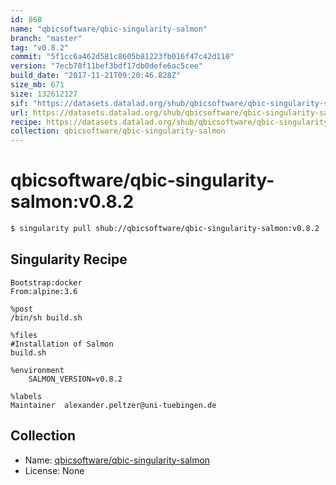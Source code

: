 ```yaml
---
id: 868
name: "qbicsoftware/qbic-singularity-salmon"
branch: "master"
tag: "v0.8.2"
commit: "5f1cc6a462d581c8605b81223fb016f47c42d110"
version: "7ecb78f11bef3bdf17db0defe6ac5cee"
build_date: "2017-11-21T09:20:46.828Z"
size_mb: 671
size: 132612127
sif: "https://datasets.datalad.org/shub/qbicsoftware/qbic-singularity-salmon/v0.8.2/2017-11-21-5f1cc6a4-7ecb78f1/7ecb78f11bef3bdf17db0defe6ac5cee.simg"
url: https://datasets.datalad.org/shub/qbicsoftware/qbic-singularity-salmon/v0.8.2/2017-11-21-5f1cc6a4-7ecb78f1/
recipe: https://datasets.datalad.org/shub/qbicsoftware/qbic-singularity-salmon/v0.8.2/2017-11-21-5f1cc6a4-7ecb78f1/Singularity
collection: qbicsoftware/qbic-singularity-salmon
---
```


# qbicsoftware/qbic-singularity-salmon:v0.8.2

```bash
$ singularity pull shub://qbicsoftware/qbic-singularity-salmon:v0.8.2
```

## Singularity Recipe

```singularity
Bootstrap:docker
From:alpine:3.6

%post
/bin/sh build.sh

%files
#Installation of Salmon
build.sh

%environment
    SALMON_VERSION=v0.8.2

%labels
Maintainer	alexander.peltzer@uni-tuebingen.de
```

## Collection

 - Name: [qbicsoftware/qbic-singularity-salmon](https://github.com/qbicsoftware/qbic-singularity-salmon)
 - License: None

